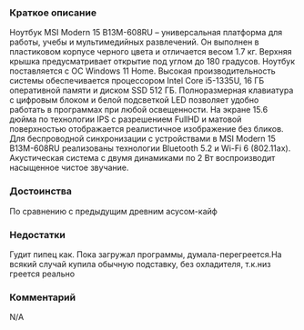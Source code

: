 ### **Краткое описание**
Ноутбук MSI Modern 15 B13M-608RU – универсальная платформа для работы, учебы и мультимедийных развлечений. Он выполнен в пластиковом корпусе черного цвета и отличается весом 1.7 кг. Верхняя крышка предусматривает открытие под углом до 180 градусов. Ноутбук поставляется с ОС Windows 11 Home. Высокая производительность системы обеспечивается процессором Intel Core i5-1335U, 16 ГБ оперативной памяти и диском SSD 512 ГБ.  Полноразмерная клавиатура с цифровым блоком и белой подсветкой LED позволяет удобно работать в программах при любой освещенности. На экране 15.6 дюйма по технологии IPS с разрешением FullHD и матовой поверхностью отображается реалистичное изображение без бликов. Для беспроводной синхронизации с устройствами в MSI Modern 15 B13M-608RU реализованы технологии Bluetooth 5.2 и Wi-Fi 6 (802.11ax). Акустическая система с двумя динамиками по 2 Вт воспроизводит насыщенное чистое звучание.

### **Достоинства**
По сравнению с предыдущим древним асусом-кайф

### **Недостатки**
Гудит пипец как. Пока загружал программы, думала-перегреется.На всякий случай купила обычную подставку, без охладителя, т.к.низ греется реально

### **Комментарий**
N/A
